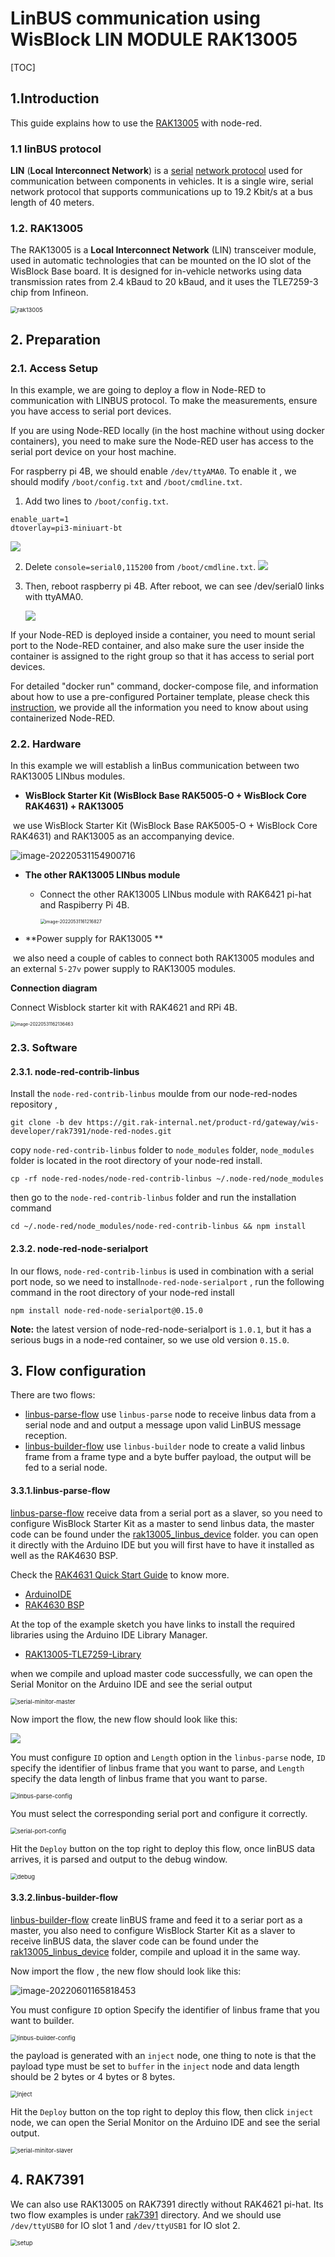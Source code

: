 # LinBUS communication using WisBlock LIN MODULE RAK13005

[TOC]

## 1.Introduction

This guide explains how to use the [RAK13005](https://docs.rakwireless.com/Product-Categories/WisBlock/RAK13005/Overview/)  with node-red.

### 1.1 linBUS protocol

**LIN** (**Local Interconnect Network**) is a [serial](https://en.wikipedia.org/wiki/Serial_communication) [network protocol](https://en.wikipedia.org/wiki/Network_protocol) used for communication between components in vehicles. It is a single wire, serial network protocol that supports communications up to 19.2 Kbit/s at a bus length of 40 meters. 

### 1.2. RAK13005

The RAK13005 is a **Local Interconnect Network** (LIN) transceiver module, used in automatic technologies that can be mounted on the IO slot of the WisBlock Base board. It is designed for in-vehicle networks using data transmission rates from 2.4 kBaud to 20 kBaud, and it uses the TLE7259-3 chip from Infineon.

<img src="assets/rak13005.png" alt="rak13005" style="zoom:67%;" />

## 2. Preparation

### 2.1. Access Setup

In this example, we are going to deploy a flow in Node-RED to communication with LINBUS protocol. To make the measurements, ensure you have access to serial port devices. 

If you are using Node-RED locally (in the host machine without using docker containers), you need to make sure the Node-RED user has access to the serial port device on your host machine.

For raspberry pi 4B,  we should enable `/dev/ttyAMA0`. To enable it , we should modify `/boot/config.txt` and `/boot/cmdline.txt`.

1. Add two lines to `/boot/config.txt`.

```
enable_uart=1
dtoverlay=pi3-miniuart-bt
```

![](assets/image-config.png)

2. Delete `console=serial0,115200` from `/boot/cmdline.txt`.
   ![](assets/image-cmdline.png)

3. Then, reboot raspberry pi 4B. After reboot,  we can see /dev/serial0 links with ttyAMA0.

   ![](assets/image-serial.png)

If your Node-RED is deployed inside a container, you need to mount serial port to the Node-RED container, and also make sure the user inside the container is assigned to the right group so that it has access to serial port  devices.

For detailed "docker run" command, docker-compose file, and information about how to use a pre-configured Portainer template, please check this [instruction](https://git.rak-internal.net/product-rd/gateway/wis-developer/rak7391/wisblock-node-red/-/blob/dev/README-Docker/README.md), we provide all the information you need to know about using containerized Node-RED.

### 2.2. Hardware

In this example we will establish a linBus communication between two RAK13005 LINbus modules.  

- **WisBlock Starter Kit (WisBlock Base RAK5005-O + WisBlock Core RAK4631) + RAK13005**

​	we use WisBlock Starter Kit (WisBlock Base RAK5005-O + WisBlock Core RAK4631) and RAK13005 as an accompanying device.

![image-20220531154900716](assets/image-20220531154900716.png)



- **The other RAK13005 LINbus module**

  - Connect the other RAK13005 LINbus module with RAK6421 pi-hat and Raspiberry Pi 4B.

    <img src="assets/image-20220531161216827.png" alt="image-20220531161216827" style="zoom:50%;" />

- **Power supply for RAK13005 **

​	we also need a couple of cables to connect both RAK13005 modules and an external `5-27v` power supply  to RAK13005 modules.

**Connection diagram**

Connect Wisblock starter kit with RAK4621 and RPi 4B.

<img src="assets/image-20220531162136463.png" alt="image-20220531162136463" style="zoom:50%;" />

### 2.3. Software

#### 2.3.1. node-red-contrib-linbus

Install the `node-red-contrib-linbus` moulde from our node-red-nodes repository , 

```plaintext
git clone -b dev https://git.rak-internal.net/product-rd/gateway/wis-developer/rak7391/node-red-nodes.git
```

copy `node-red-contrib-linbus` folder to  `node_modules` folder, `node_modules`  folder is located in the root directory of your node-red install.

```plaintext
cp -rf node-red-nodes/node-red-contrib-linbus ~/.node-red/node_modules
```

then go to the `node-red-contrib-linbus` folder  and run the installation command

```plaintext
cd ~/.node-red/node_modules/node-red-contrib-linbus && npm install
```

#### 2.3.2. node-red-node-serialport

In our flows, `node-red-contrib-linbus`  is used in combination with a serial port node, so we need to install`node-red-node-serialport` , run the following command in the root directory of your node-red install

```
npm install node-red-node-serialport@0.15.0 
```

**Note:** the latest version of node-red-node-serialport is `1.0.1`, but it has a serious bugs in a node-red container, so we use old version `0.15.0`.

## 3. Flow configuration

 There are two flows:

-  [linbus-parse-flow](linbus-parse-example.json) use `linbus-parse` node to receive linbus data from a serial node and and output a message upon valid LinBUS message reception.
-  [linbus-builder-flow](linbus-builder-example.json) use `linbus-builder` node to create a valid linbus frame from a frame type and a byte buffer payload, the output will be fed to a serial node.

#### 3.3.1.linbus-parse-flow

 [linbus-parse-flow](linbus-parse-example.json) receive data from a serial port as a slaver,  so you need to configure WisBlock Starter Kit as a master to send linbus data, the master code can be found under the [rak13005_linbus_device](rak13005_linbus_device/rak13005_linbus_master.ino) folder. you can open it directly with the Arduino IDE but you will first have to have it installed as well as the RAK4630 BSP. 

Check the [RAK4631 Quick Start Guide](https://docs.rakwireless.com/Product-Categories/WisBlock/RAK4631/Quickstart) to know more.

- [ArduinoIDE](https://www.arduino.cc/en/Main/Software)
- [RAK4630 BSP](https://github.com/RAKWireless/RAK-nRF52-Arduino)

At the top of the example sketch you have links to install the required libraries using the Arduino IDE Library Manager.

- [RAK13005-TLE7259-Library](https://github.com/RAKWireless/RAK13005-TLE7259-Library)

when we compile and upload master code successfully, we can open the Serial Monitor on the Arduino IDE and see the serial output 

<img src="assets/serial-minitor-master.png" alt="serial-minitor-master" style="zoom:67%;" />

Now import the flow, the new flow should look like this:

![](assets/linbus-parse-flow.png)

You must configure `ID` option and `Length` option in the `linbus-parse` node,  `ID` specify the identifier of linbus frame that you want to parse, and `Length` specify the data length of linbus frame that you want to parse.

<img src="assets/linbus-parse-config.png" alt="linbus-parse-config" style="zoom:67%;" />

You must select the corresponding serial port and configure it correctly. 

<img src="assets/serial-port-config.png" alt="serial-port-config" style="zoom:67%;" />

Hit the `Deploy` button on the top right to deploy this flow, once linBUS data arrives,  it is parsed and output to the debug window.

<img src="assets/debug.png" alt="debug" style="zoom:67%;" />

#### 3.3.2.linbus-builder-flow

[linbus-builder-flow](linbus-builder-example.json)  create linBUS frame and feed it to a seriar port as a master,  you also need to configure WisBlock Starter Kit as a slaver to receive linBUS data, the slaver code can be found under the  [rak13005_linbus_device](rak13005_linbus_device/rak13005_linbus_slaver.ino) folder, compile and upload it in the same way. 

Now import the flow , the new flow should look like this:

![image-20220601165818453](assets/linbus-builder-flow.png)

You must configure `ID` option Specify the identifier of linbus frame that you want to builder.

<img src="assets/linbus-builder-config.png" alt="linbus-builder-config" style="zoom:67%;" />

the payload is generated with an `inject` node, one thing to note is that the payload type must be set to `buffer` in the `inject` node and data length should be 2 bytes or 4 bytes or 8 bytes.

<img src="assets/inject.png" alt="inject" style="zoom:67%;" />

Hit the `Deploy` button on the top right to deploy this flow, then click `inject` node,  we can open the Serial Monitor on the Arduino IDE and see the serial output. 

<img src="assets/serial-minitor-slaver.png" alt="serial-minitor-slaver" style="zoom:67%;" />

## 4. RAK7391

We can also use RAK13005 on RAK7391 directly without RAK4621 pi-hat. Its two flow examples is under [rak7391](./rak7391) directory. And we should use `/dev/ttyUSB0` for IO slot 1 and `/dev/ttyUSB1` for IO slot 2.

<img src="assets/setup.png" alt="setup" style="zoom:67%;" />

